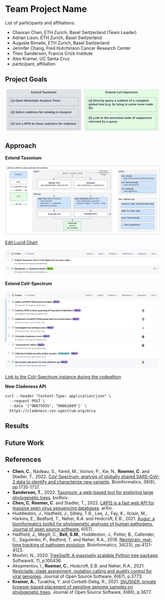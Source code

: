 # Team Project Name

List of participants and affiliations:
- Chaoran Chen, ETH Zurich, Basel Switzerland (Team Leader)
- Adrian Lison, ETH Zurich, Basel Switzerland
- Auguste Rimaite, ETH Zurich, Basel Switzerland
- Jennifer Chang, Fred Hutchinson Cancer Research Center
- Theo Sanderson, Francis Crick Institute
- Alex Kramer, UC Santa Cruz
- participant, affiliation

## Project Goals

![](docs/goals.png)

## Approach

**Extend Taxonium**

![](docs/dag.png)

[Edit Lucid Chart](https://lucid.app/lucidchart/ad401301-0705-4431-a350-6fe3b12c4da8/edit?viewport_loc=8%2C-59%2C1770%2C994%2C0_0&invitationId=inv_cd51a3eb-e93d-4f94-b043-d68103722861#)

![](docs/issues_3.png)

**Extend CoV-Spectrum**

![](docs/issues_5.png)

[Link to the CoV-Spectrum instance during the codeathon](https://cov-spectrum-develop-git-ncbi-codeathon-2022-cov-spectrum.vercel.app/)

**New Cladeness API**

```
curl --header "Content-Type: application/json" \
  --request POST \
  --data '["ON875035", "ON861689"]' \
  https://cladeness.cov-spectrum.org/mrca
```

## Results

## Future Work

## References

* **Chen, C.**, Nadeau, S., Yared, M., Voinov, P., Xie, N., **Roemer, C**. and Stadler, T., 2022. [CoV-Spectrum: analysis of globally shared SARS-CoV-2 data to identify and characterize new variants](https://doi.org/10.1093/bioinformatics/btab856). Bioinformatics, 38(6), pp.1735-1737.
* **Sanderson, T.**, 2022. [Taxonium: a web-based tool for exploring large phylogenetic trees](https://www.biorxiv.org/content/10.1101/2022.06.03.494608v1.abstract). bioRxiv.
* **Chen, C**, **Roemer, C**. and Stadler, T., 2022. [LAPIS is a fast web API for massive open virus sequencing databases](
https://doi.org/10.48550/arXiv.2206.01210). arXiv.
* Huddleston, J., Hadfield, J., Sibley, T.R., Lee, J., Fay, K., Ilcisin, M., Harkins, E., Bedford, T., Neher, R.A. and Hodcroft, E.B., 2021. [Augur: a bioinformatics toolkit for phylogenetic analyses of human pathogens. Journal of open source software](https://joss.theoj.org/papers/10.21105/joss.02906), 6(57).
* Hadfield, J., Megill, C., **Bell, S.M.**, Huddleston, J., Potter, B., Callender, C., Sagulenko, P., Bedford, T. and Neher, R.A., 2018. [Nextstrain: real-time tracking of pathogen evolution](https://academic.oup.com/bioinformatics/article/34/23/4121/5001388). Bioinformatics, 34(23), pp.4121-4123.
* Moshiri, N., 2020. [TreeSwift: A massively scalable Python tree package](https://www.sciencedirect.com/science/article/pii/S2352711019300767). SoftwareX, 11, p.100436.
* Aksamentov, I., **Roemer, C.**, Hodcroft, E.B. and Neher, R.A., 2021. [Nextclade: clade assignment, mutation calling and quality control for viral genomes](https://joss.theoj.org/papers/10.21105/joss.03773.pdf). Journal of Open Source Software, 6(67), p.3773.
* **Kramer, A.**, Turakhia, Y. and Corbett-Detig, R., 2021. [ShUShER: private browser-based placement of sensitive genome samples on phylogenetic trees](https://joss.theoj.org/papers/10.21105/joss.03677). Journal of Open Source Software, 6(66), p.3677.
